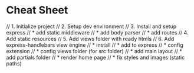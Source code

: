 # Cheat Sheet

// 1. Initialize project
// 2. Setup dev environment
// 3. Install and setup express
//    * add static middleware
//    * add body parser
//    * add routes
// 4. Add static resources
// 5. Add views folder with ready htmls
// 6. Add express-handlebars view engine
//    * install
//    * add to express
//    * config extension
//    * config views folder (for src folder)
//    * add main layout
//    * add partials folder
//    * render home page
//    * fix styles and images (static paths)